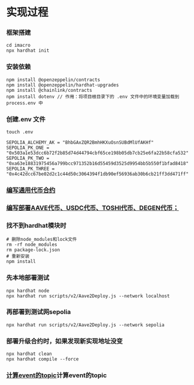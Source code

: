 # 实现过程
### 框架搭建
```
cd imacro
npx hardhat init
```

### 安装依赖
```
npm install @openzeppelin/contracts
npm install @openzeppelin/hardhat-upgrades
npm install @chainlink/contracts
npm install dotenv // 作用：将项目根目录下的 .env 文件中的环境变量加载到 process.env 中
```

### 创建.env 文件
```
touch .env

SEPOLIA_ALCHEMY_AK = "BhbGAxZQR2BmhHKXuOsnSUBdMlUfAKHf"
SEPOLIA_PK_ONE = "0x503a1e53dcc6b72f2b85d74d44794cbf65ce198b05db7cb25e6fa22b58cfa532"
SEPOLIA_PK_TWO = "0xa63e18831975456a799bcc971352b16d55459d3525d9954bb5b550f1bfad8418"
SEPOLIA_PK_THREE = "0x4c42dcc67be02d2c1c44d50c3064394f1db90ef56936ab30b6cb21ff3dd471ff"
```

### [编写通用代币合约](solidity/contracts/Token.sol)

### [编写部署AAVE代币、USDC代币、TOSHI代币、DEGEN代币；](solidity/scripts/v2/Aave2Deploy.js)

### 找不到hardhat模块时
```
# 删除node_modules和lock文件
rm -rf node_modules
rm package-lock.json
# 重新安装
npm install
```

### 先本地部署测试
```
npx hardhat node
npx hardhat run scripts/v2/Aave2Deploy.js --network localhost
```

### 再部署到测试网sepolia
``` hardhat
npx hardhat run scripts/v2/Aave2Deploy.js --network sepolia
```

### 部署升级合约时，如果发现新实现地址没变
```
npx hardhat clean
npx hardhat compile --force
```

### [计算event的topic](solidity/scripts/v2/CalculateEventTopic.js)计算event的topic